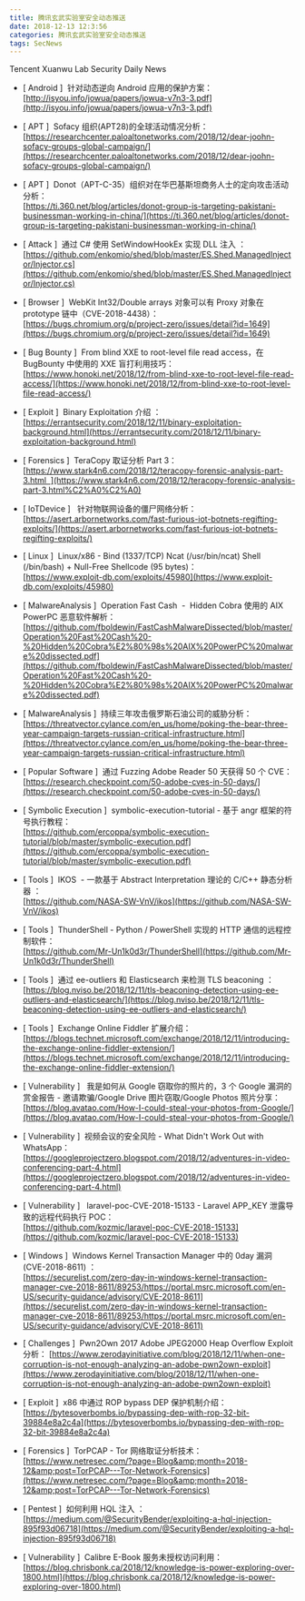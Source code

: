 ```yaml
---
title: 腾讯玄武实验室安全动态推送
date: 2018-12-13 12:3:56
categories: 腾讯玄武实验室安全动态推送
tags: SecNews
---
```


Tencent Xuanwu Lab Security Daily News  
* [ Android ]  针对动态逆向 Android 应用的保护方案：   
[http://isyou.info/jowua/papers/jowua-v7n3-3.pdf](http://isyou.info/jowua/papers/jowua-v7n3-3.pdf)  

* [ APT ]  Sofacy 组织(APT28)的全球活动情况分析：   
[https://researchcenter.paloaltonetworks.com/2018/12/dear-joohn-sofacy-groups-global-campaign/](https://researchcenter.paloaltonetworks.com/2018/12/dear-joohn-sofacy-groups-global-campaign/)  

* [ APT ]  Donot（APT-C-35）组织对在华巴基斯坦商务人士的定向攻击活动分析：   
[https://ti.360.net/blog/articles/donot-group-is-targeting-pakistani-businessman-working-in-china/](https://ti.360.net/blog/articles/donot-group-is-targeting-pakistani-businessman-working-in-china/)  

* [ Attack ]  通过 C# 使用 SetWindowHookEx 实现 DLL 注入 ：   
[https://github.com/enkomio/shed/blob/master/ES.Shed.ManagedInjector/Injector.cs](https://github.com/enkomio/shed/blob/master/ES.Shed.ManagedInjector/Injector.cs)  

* [ Browser ]  WebKit Int32/Double arrays 对象可以有 Proxy 对象在 prototype 链中（CVE-2018-4438）：   
[https://bugs.chromium.org/p/project-zero/issues/detail?id=1649](https://bugs.chromium.org/p/project-zero/issues/detail?id=1649)  

* [ Bug Bounty ]  From blind XXE to root-level file read access，在 BugBounty 中使用的 XXE 盲打利用技巧：   
[https://www.honoki.net/2018/12/from-blind-xxe-to-root-level-file-read-access/](https://www.honoki.net/2018/12/from-blind-xxe-to-root-level-file-read-access/)  

* [ Exploit ]  Binary Exploitation 介绍 ：   
[https://errantsecurity.com/2018/12/11/binary-exploitation-background.html](https://errantsecurity.com/2018/12/11/binary-exploitation-background.html)  

* [ Forensics ]  TeraCopy 取证分析 Part 3：   
[https://www.stark4n6.com/2018/12/teracopy-forensic-analysis-part-3.html  ](https://www.stark4n6.com/2018/12/teracopy-forensic-analysis-part-3.html%C2%A0%C2%A0)  

* [ IoTDevice ]   针对物联网设备的僵尸网络分析：   
[https://asert.arbornetworks.com/fast-furious-iot-botnets-regifting-exploits/](https://asert.arbornetworks.com/fast-furious-iot-botnets-regifting-exploits/)  

* [ Linux ]  Linux/x86 - Bind (1337/TCP) Ncat (/usr/bin/ncat) Shell (/bin/bash) + Null-Free Shellcode (95 bytes)：   
[https://www.exploit-db.com/exploits/45980](https://www.exploit-db.com/exploits/45980)  

* [ MalwareAnalysis ]  Operation Fast Cash  -  Hidden Cobra 使用的 AIX PowerPC 恶意软件解析：   
[https://github.com/fboldewin/FastCashMalwareDissected/blob/master/Operation%20Fast%20Cash%20-%20Hidden%20Cobra%E2%80%98s%20AIX%20PowerPC%20malware%20dissected.pdf](https://github.com/fboldewin/FastCashMalwareDissected/blob/master/Operation%20Fast%20Cash%20-%20Hidden%20Cobra%E2%80%98s%20AIX%20PowerPC%20malware%20dissected.pdf)  

* [ MalwareAnalysis ]  持续三年攻击俄罗斯石油公司的威胁分析：   
[https://threatvector.cylance.com/en_us/home/poking-the-bear-three-year-campaign-targets-russian-critical-infrastructure.html](https://threatvector.cylance.com/en_us/home/poking-the-bear-three-year-campaign-targets-russian-critical-infrastructure.html)  

* [ Popular Software ]  通过 Fuzzing Adobe Reader 50 天获得 50 个 CVE：   
[https://research.checkpoint.com/50-adobe-cves-in-50-days/](https://research.checkpoint.com/50-adobe-cves-in-50-days/)  

* [ Symbolic Execution ]  symbolic-execution-tutorial - 基于 angr 框架的符号执行教程：   
[https://github.com/ercoppa/symbolic-execution-tutorial/blob/master/symbolic-execution.pdf](https://github.com/ercoppa/symbolic-execution-tutorial/blob/master/symbolic-execution.pdf)  

* [ Tools ]  IKOS  - 一款基于 Abstract Interpretation 理论的 C/C++ 静态分析器 ：   
[https://github.com/NASA-SW-VnV/ikos](https://github.com/NASA-SW-VnV/ikos)  

* [ Tools ]  ThunderShell - Python / PowerShell 实现的 HTTP 通信的远程控制软件：   
[https://github.com/Mr-Un1k0d3r/ThunderShell](https://github.com/Mr-Un1k0d3r/ThunderShell)  

* [ Tools ]  通过 ee-outliers 和 Elasticsearch 来检测 TLS beaconing ：   
[https://blog.nviso.be/2018/12/11/tls-beaconing-detection-using-ee-outliers-and-elasticsearch/](https://blog.nviso.be/2018/12/11/tls-beaconing-detection-using-ee-outliers-and-elasticsearch/)  

* [ Tools ]  Exchange Online Fiddler 扩展介绍：   
[https://blogs.technet.microsoft.com/exchange/2018/12/11/introducing-the-exchange-online-fiddler-extension/](https://blogs.technet.microsoft.com/exchange/2018/12/11/introducing-the-exchange-online-fiddler-extension/)  

* [ Vulnerability ]   我是如何从 Google 窃取你的照片的，3 个 Google 漏洞的赏金报告 - 邀请欺骗/Google Drive 图片窃取/Google Photos 照片分享：   
[https://blog.avatao.com/How-I-could-steal-your-photos-from-Google/](https://blog.avatao.com/How-I-could-steal-your-photos-from-Google/)  

* [ Vulnerability ]  视频会议的安全风险 -  What Didn't Work Out with WhatsApp：   
[https://googleprojectzero.blogspot.com/2018/12/adventures-in-video-conferencing-part-4.html](https://googleprojectzero.blogspot.com/2018/12/adventures-in-video-conferencing-part-4.html)  

* [ Vulnerability ]   laravel-poc-CVE-2018-15133 - Laravel APP_KEY 泄露导致的远程代码执行 POC：   
[https://github.com/kozmic/laravel-poc-CVE-2018-15133](https://github.com/kozmic/laravel-poc-CVE-2018-15133)  

* [ Windows ]  Windows Kernel Transaction Manager 中的 0day 漏洞 (CVE-2018-8611) ：   
[https://securelist.com/zero-day-in-windows-kernel-transaction-manager-cve-2018-8611/89253/https://portal.msrc.microsoft.com/en-US/security-guidance/advisory/CVE-2018-8611](https://securelist.com/zero-day-in-windows-kernel-transaction-manager-cve-2018-8611/89253/https://portal.msrc.microsoft.com/en-US/security-guidance/advisory/CVE-2018-8611)  

* [ Challenges ]  Pwn2Own 2017 Adobe JPEG2000 Heap Overflow Exploit 分析： 
[https://www.zerodayinitiative.com/blog/2018/12/11/when-one-corruption-is-not-enough-analyzing-an-adobe-pwn2own-exploit](https://www.zerodayinitiative.com/blog/2018/12/11/when-one-corruption-is-not-enough-analyzing-an-adobe-pwn2own-exploit)  

* [ Exploit ]  x86 中通过 ROP bypass DEP 保护机制介绍： 
[https://bytesoverbombs.io/bypassing-dep-with-rop-32-bit-39884e8a2c4a](https://bytesoverbombs.io/bypassing-dep-with-rop-32-bit-39884e8a2c4a)  

* [ Forensics ]  TorPCAP - Tor 网络取证分析技术： 
[https://www.netresec.com/?page=Blog&amp;month=2018-12&amp;post=TorPCAP---Tor-Network-Forensics](https://www.netresec.com/?page=Blog&amp;month=2018-12&amp;post=TorPCAP---Tor-Network-Forensics)  

* [ Pentest ]  如何利用 HQL 注入 ： 
[https://medium.com/@SecurityBender/exploiting-a-hql-injection-895f93d06718](https://medium.com/@SecurityBender/exploiting-a-hql-injection-895f93d06718)  

* [ Vulnerability ]  Calibre E-Book 服务未授权访问利用： 
[https://blog.chrisbonk.ca/2018/12/knowledge-is-power-exploring-over-1800.html](https://blog.chrisbonk.ca/2018/12/knowledge-is-power-exploring-over-1800.html)  


